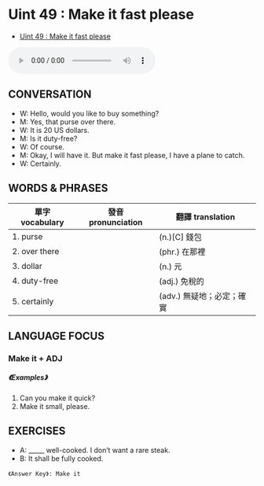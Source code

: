 # Uint 49 : Make it fast please
* [Uint 49 : Make it fast please](unit49.md)
<audio controls>
  <source src="">
</audio>

## CONVERSATION
* W: Hello, would you like to buy something? 
* M: Yes, that purse over there. 
* W: It is 20 US dollars. 
* M: Is it duty-free? 
* W: Of course. 
* M: Okay, I will have it. But make it fast please, I have a plane to catch. 
* W: Certainly.

## WORDS & PHRASES
單字 vocabulary|發音 pronunciation|翻譯 translation
---|---|---
1. purse||(n.)[C] 錢包
2. over there||(phr.) 在那裡
3. dollar||(n.) 元
4. duty-free||(adj.) 免稅的
5. certainly||(adv.) 無疑地；必定；確實

## LANGUAGE FOCUS 
<h3> Make it + ADJ</h3>

##### 《Examples》
1. Can you make it quick?
2. Make it small, please.

## EXERCISES 
* A: _____ well-cooked. I don’t want a rare steak.
* B: It shall be fully cooked.

`《Answer Key》: Make it`